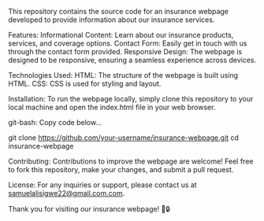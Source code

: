 This repository contains the source code for an insurance webpage developed to provide information about our insurance services.

Features:
Informational Content: Learn about our insurance products, services, and coverage options.
Contact Form: Easily get in touch with us through the contact form provided.
Responsive Design: The webpage is designed to be responsive, ensuring a seamless experience across devices.

Technologies Used:
HTML: The structure of the webpage is built using HTML.
CSS: CSS is used for styling and layout.

Installation:
To run the webpage locally, simply clone this repository to your local machine and open the index.html file in your web browser.

git-bash:
Copy code below...

git clone https://github.com/your-username/insurance-webpage.git
cd insurance-webpage

Contributing:
Contributions to improve the webpage are welcome! Feel free to fork this repository, make your changes, and submit a pull request.

License:
For any inquiries or support, please contact us at samuelalisigwe22@gmail.com.com.

Thank you for visiting our insurance webpage! 🚀🔒
